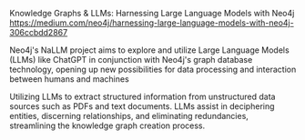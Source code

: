 Knowledge Graphs & LLMs: Harnessing Large Language Models with Neo4j
https://medium.com/neo4j/harnessing-large-language-models-with-neo4j-306ccbdd2867

Neo4j's NaLLM project aims to explore and utilize Large Language Models (LLMs) like ChatGPT in conjunction with Neo4j's graph database technology, opening up new possibilities for data processing and interaction between humans and machines

Utilizing LLMs to extract structured information from unstructured data sources such as PDFs and text documents. LLMs assist in deciphering entities, discerning relationships, and eliminating redundancies, streamlining the knowledge graph creation process.


